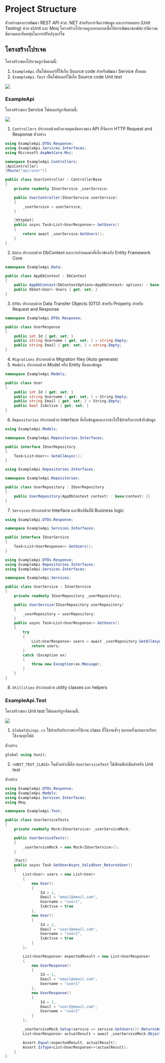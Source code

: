 # Project Structure

ตัวอย่างของการพัฒนา REST API ด้วย .NET สำหรับการจัดการข้อมูล และการทดสอบ (Unit Testing) ด้วย xUnit และ Moq โครงสร้างโปรเจคถูกออกแบบเพื่อให้การพัฒนาซอฟต์แวร์มีความชัดเจนและยืดหยุ่นในการปรับปรุงแก้ไข

## โครงสร้างโปรเจค

โครงสร้างของโปรเจคถูกจัดตามนี้:

1. `ExampleApi` เป็นโฟลเดอร์ที่ใช้เก็บ Source code สำหรับพัฒนา Service ทั้งหมด
2. `ExampleApi.Test` เป็นโฟลเดอร์ใช้เก็บ Source code Unit test

![](./img/1.png)

### ExampleApi

โครงสร้างของ Service โฟลเดอร์ถูกจัดตามนี้:

![](./img/2.png)

1. `Controllers` ประกอบด้วยตัวควบคุมเส้นทางของ API ที่จัดการ HTTP Request and Response ตัวอย่าง

```csharp
using ExampleApi.DTOs.Response;
using ExampleApi.Services.Interfaces;
using Microsoft.AspNetCore.Mvc;

namespace ExampleApi.Controllers;
[ApiController]
[Route("api/user")]

public class UserController : ControllerBase
{
    private readonly IUserService _userService;

    public UserController(IUserService userService)
    {
        _userService = userService;
    }

    [HttpGet]
    public async Task<List<UserResponse>> GetUsers()
    {
        return await _userService.GetUsers();
    }
}
```

2. `Data` ประกอบด้วย DbContext และการกำหนดค่าที่เกี่ยวข้องกับ Entity Framework Core

```csharp
namespace ExampleApi.Data;

public class AppDbContext : DbContext
{
    public AppDbContext(DbContextOptions<AppDbContext> options) : base(options) { }
    public DbSet<User> Users { get; set; }
}
```

3. `DTOs` ประกอบด้วย Data Transfer Objects (DTO) สำหรับ Property สำหรับ Request and Response

```csharp
namespace ExampleApi.DTOs.Response;

public class UserResponse
{
    public int Id { get; set; }
    public string Username { get; set; } = string.Empty;
    public string Email { get; set; } = string.Empty;
}
```

4. `Migrations` ประกอบด้วย Migration files (Auto generate)
5. `Models` ประกอบด้วย Model หรือ Entity ที่แสดงข้อมูล

```csharp
namespace ExampleApi.Models;

public class User
{
    public int Id { get; set; }
    public string Username { get; set; } = String.Empty;
    public string Email { get; set; } = String.Empty;
    public bool IsActive { get; set; }
}
```

6. `Repositories` ประกอบด้วย Interface ที่เก็บข้อมูลและการนำไปใช้สำหรับการเข้าถึงข้อมูล

```csharp
using ExampleApi.Models;

namespace ExampleApi.Repositories.Interfaces;

public interface IUserRepository
{
    Task<List<User>> GetAllAsync();
}
```

```csharp
using ExampleApi.Repositories.Interfaces;

namespace ExampleApi.Repositories;

public class UserRepository : IUserRepository
{
    public UserRepository(AppDbContext context) : base(context) {}
}
```

7. `Services` ประกอบด้วย Interface และฟังก์ชันที่มี Business logic

```csharp
using ExampleApi.DTOs.Response;

namespace ExampleApi.Services.Interfaces;

public interface IUserService
{
    Task<List<UserResponse>> GetUsers();
}
```

```csharp
using ExampleApi.DTOs.Response;
using ExampleApi.Repositories.Interfaces;
using ExampleApi.Services.Interfaces;

namespace ExampleApi.Services;

public class UserService : IUserService
{
    private readonly IUserRepository _userRepository;

    public UserService(IUserRepository userRepository)
    {
        _userRepository = userRepository;
    }
    public async Task<List<UserResponse>> GetUsers()
    {
        try
        {
            List<UserResponse> users = await _userRepository.GetAllAsync();
            return users;
        }
        catch (Exception ex)
        {
            throw new Exception(ex.Message);
        }
    }
}
```

8. `Utillities` ประกอบด้วย utility classes และ helpers

### ExampleApi.Test

โครงสร้างของ Unit test โฟลเดอร์ถูกจัดตามนี้:

![](./img/3.png)

1. `GlobalUsings.cs` ใช้สำหรับประกาศการใช้งาน class ที่ใช้งานซ้ำๆ หลายครั้งแทนการเรียกใช้งานทุกไฟล์

ตัวอย่าง

```csharp
global using Xunit;
```

2. `<UNIT_TEST_CLASS>` ในตัวอย่างนี้คือ `UserServiceTest` ใช้เขียนฟังก์ชันสำหรับ Unit test

ตัวอย่าง

```csharp
using ExampleApi.DTOs.Response;
using ExampleApi.Models;
using ExampleApi.Services.Interfaces;
using Moq;

namespace ExampleApi.Test;

public class UserServiceTests
{
    private readonly Mock<IUserService> _userServiceMock;

    public UserServiceTests()
    {
        _userServiceMock = new Mock<IUserService>();
    }

    [Fact]
    public async Task GetUserAsync_ValidUser_ReturnsUser()
    {
        List<User> users = new List<User>
        {
            new User()
            {
                Id = 1,
                Email = "email@email.com",
                Username = "user1",
                IsActive = true
            },
            new User()
            {
                Id = 2,
                Email = "user2@email.com",
                Username = "user2",
                IsActive = true
            }
        };

        List<UserResponse> expectedResult = new List<UserResponse>
        {
            new UserResponse()
            {
                Id = 1,
                Email = "email@email.com",
                Username = "user1"
            },
            new UserResponse()
            {
                Id = 2,
                Email = "user2@email.com",
                Username = "user2"
            }
        };

        _userServiceMock.Setup(service => service.GetUsers()).ReturnsAsync(expectedResult);
        List<UserResponse> actualResult = await _userServiceMock.Object.GetUsers();

        Assert.Equal(expectedResult, actualResult);
        Assert.IsType<List<UserResponse>>(actualResult);
    }
}
```

